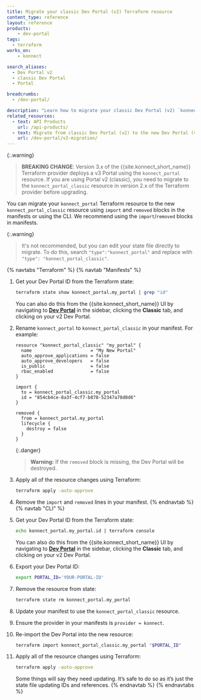 ```yaml
---
title: Migrate your classic Dev Portal (v2) Terraform resource
content_type: reference
layout: reference
products:
    - dev-portal
tags:
  - terraform
works_on:
    - konnect

search_aliases:
  - Dev Portal v2
  - classic Dev Portal
  - Portal

breadcrumbs:
  - /dev-portal/

description: "Learn how to migrate your classic Dev Portal (v2) `konnect_portal` Terraform resource to `konnect_portal_classic`."
related_resources:
  - text: API Products
    url: /api-products/
  - text: Migrate from classic Dev Portal (v2) to the new Dev Portal (v3)
    url: /dev-portal/v2-migration/
---
```


{:.warning}
> **BREAKING CHANGE**: Version 3.x of the {{site.konnect_short_name}} Terraform provider deploys a v3 Portal using the `konnect_portal` resource. If you are using Portal v2 (classic), you need to migrate to the `konnect_portal_classic` resource in version 2.x of the Terraform provider before upgrading.

You can migrate your `konnect_portal` Terraform resource to the new `konnect_portal_classic` resource using `import` and `removed` blocks in the manifests or using the CLI. We recommend using the `import`/`removed` blocks in manifests.

{:.warning}
> It's not recommended, but you can edit your state file directly to migrate. To do this, search `"type":"konnect_portal"` and replace with `"type": "konnect_portal_classic"`.

{% navtabs "Terraform" %}
{% navtab "Manifests" %}
1. Get your Dev Portal ID from the Terraform state: 
   ```sh
   terraform state show konnect_portal.my_portal | grep "id"
   ```
   You can also do this from the {{site.konnect_short_name}} UI by navigating to [**Dev Portal**](https://cloud.konghq.com/portals/) in the sidebar, clicking the **Classic** tab, and clicking on your v2 Dev Portal.

1. Rename `konnect_portal` to `konnect_portal_classic` in your manifest. For example:
   ```hcl
   resource "konnect_portal_classic" "my_portal" {
     name                      = "My New Portal"
     auto_approve_applications = false
     auto_approve_developers   = false
     is_public                 = false
     rbac_enabled              = false
   }

   import {
     to = konnect_portal_classic.my_portal
     id = "854cb4ce-8a3f-4cf7-b878-52347a78d8d6"
   }

   removed {
     from = konnect_portal.my_portal
     lifecycle {
       destroy = false
     }
   }
   ```

   {:.danger}
   > **Warning:** If the `removed` block is missing, the Dev Portal will be destroyed.

1. Apply all of the resource changes using Terraform:
   ```sh
   terraform apply -auto-approve
   ```
1. Remove the `import` and `removed` lines in your manifest.
{% endnavtab %}
{% navtab "CLI" %}
1. Get your Dev Portal ID from the Terraform state: 
   ```sh
   echo konnect_portal.my_portal.id | terraform console
   ```
   You can also do this from the {{site.konnect_short_name}} UI by navigating to [**Dev Portal**](https://cloud.konghq.com/portals/) in the sidebar, clicking the **Classic** tab, and clicking on your v2 Dev Portal.
1. Export your Dev Portal ID:
   ```sh
   export PORTAL_ID='YOUR-PORTAL-ID'
   ```
1. Remove the resource from state:
   ```sh
   terraform state rm konnect_portal.my_portal
   ```
1. Update your manifest to use the `konnect_portal_classic` resource.

1. Ensure the provider in your manifests is `provider = konnect`.

1. Re-import the Dev Portal into the new resource:
   ```sh
   terraform import konnect_portal_classic.my_portal "$PORTAL_ID"
   ```
1. Apply all of the resource changes using Terraform:
   ```sh
   terraform apply -auto-approve
   ```
   Some things will say they need updating. It’s safe to do so as it’s just the state file updating IDs and references.
{% endnavtab %}
{% endnavtabs %}

